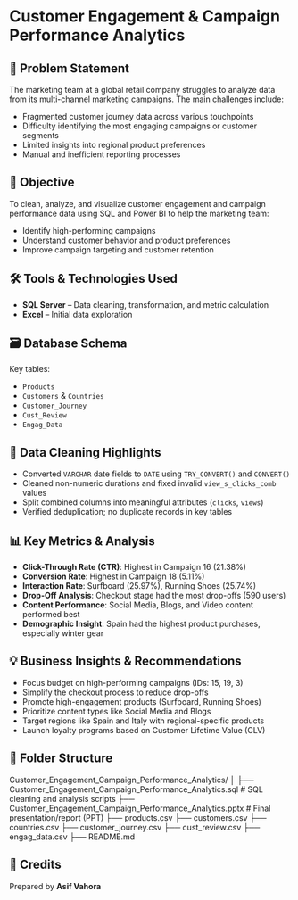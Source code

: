 # Customer Engagement & Campaign Performance Analytics

## 📌 Problem Statement

The marketing team at a global retail company struggles to analyze data from its multi-channel marketing campaigns. The main challenges include:
- Fragmented customer journey data across various touchpoints
- Difficulty identifying the most engaging campaigns or customer segments
- Limited insights into regional product preferences
- Manual and inefficient reporting processes

## 🎯 Objective

To clean, analyze, and visualize customer engagement and campaign performance data using SQL and Power BI to help the marketing team:
- Identify high-performing campaigns
- Understand customer behavior and product preferences
- Improve campaign targeting and customer retention

## 🛠️ Tools & Technologies Used

- **SQL Server** – Data cleaning, transformation, and metric calculation
- **Excel** – Initial data exploration

## 🗃️ Database Schema

Key tables:
- `Products`
- `Customers` & `Countries`
- `Customer_Journey`
- `Cust_Review`
- `Engag_Data`

## 🧹 Data Cleaning Highlights

- Converted `VARCHAR` date fields to `DATE` using `TRY_CONVERT()` and `CONVERT()`
- Cleaned non-numeric durations and fixed invalid `view_s_clicks_comb` values
- Split combined columns into meaningful attributes (`clicks`, `views`)
- Verified deduplication; no duplicate records in key tables

## 📊 Key Metrics & Analysis

- **Click-Through Rate (CTR)**: Highest in Campaign 16 (21.38%)
- **Conversion Rate**: Highest in Campaign 18 (5.11%)
- **Interaction Rate**: Surfboard (25.97%), Running Shoes (25.74%)
- **Drop-Off Analysis**: Checkout stage had the most drop-offs (590 users)
- **Content Performance**: Social Media, Blogs, and Video content performed best
- **Demographic Insight**: Spain had the highest product purchases, especially winter gear

## 💡 Business Insights & Recommendations

- Focus budget on high-performing campaigns (IDs: 15, 19, 3)
- Simplify the checkout process to reduce drop-offs
- Promote high-engagement products (Surfboard, Running Shoes)
- Prioritize content types like Social Media and Blogs
- Target regions like Spain and Italy with regional-specific products
- Launch loyalty programs based on Customer Lifetime Value (CLV)



## 📁 Folder Structure

Customer_Engagement_Campaign_Performance_Analytics/
│
├── Customer_Engagement_Campaign_Performance_Analytics.sql # SQL cleaning and analysis scripts
├── Customer_Engagement_Campaign_Performance_Analytics.pptx # Final presentation/report (PPT)
├── products.csv
├── customers.csv
├── countries.csv
├── customer_journey.csv
├── cust_review.csv
├── engag_data.csv
├── README.md

## 📎 Credits

Prepared by **Asif Vahora** 

